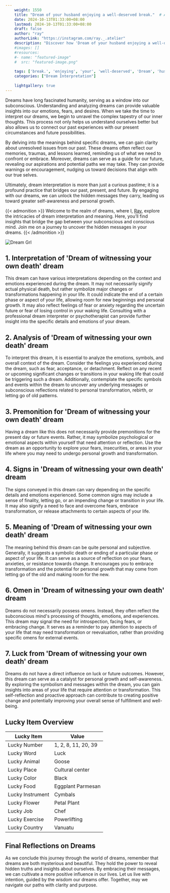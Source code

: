 ```yaml
---
    weight: 1550
    title: "Dream of your husband enjoying a well-deserved break."  # Assuming 'title' column exists
    date: 2024-10-13T01:33:00+08:00
    lastmod: 2024-10-13T01:33:00+08:00
    draft: false
    author: "ray"
    authorLink: "https://instagram.com/ray._.atelier"
    description: "Discover how 'Dream of your husband enjoying a well-deserved break.' can interpret your future and uncover its significant meanings in your life."
    #images: []
    #resources:
    #- name: "featured-image"
    #  src: "featured-image.png"
    
    tags: ['break.', 'enjoying', 'your', 'well-deserved', 'Dream', 'husband', 'a', 'of']
    categories: ["Dream Interpretation"]
    
    lightgallery: true
---
```

    
Dreams have long fascinated humanity, serving as a window into our subconscious. Understanding and analyzing dreams can provide valuable insights into our emotions, fears, and desires. When we take the time to interpret our dreams, we begin to unravel the complex tapestry of our inner thoughts. This process not only helps us understand ourselves better but also allows us to connect our past experiences with our present circumstances and future possibilities.

By delving into the meanings behind specific dreams, we can gain clarity about unresolved issues from our past. These dreams often reflect our memories, traumas, and lessons learned, reminding us of what we need to confront or embrace. Moreover, dreams can serve as a guide for our future, revealing our aspirations and potential paths we may take. They can provide warnings or encouragement, nudging us toward decisions that align with our true selves.

Ultimately, dream interpretation is more than just a curious pastime; it is a profound practice that bridges our past, present, and future. By engaging with our dreams, we can unlock the hidden messages they carry, leading us toward greater self-awareness and personal growth.

{{< admonition >}}
Welcome to the realm of dreams, where I, [Ray](https://instagram.com/ray._.atelier), explore the intricacies of dream interpretation and meaning. Here, you’ll find insights that bridge the gap between your subconscious and conscious mind. Join me on a journey to uncover the hidden messages in your dreams.
{{< /admonition >}}

![Dream Grl](https://cdn.pixabay.com/photo/2017/11/02/03/35/gothic-2910057_1280.jpg "Dream Grl")

## 1. Interpretation of 'Dream of witnessing your own death' dream

This dream can have various interpretations depending on the context and emotions experienced during the dream. It may not necessarily signify actual physical death, but rather symbolize major changes or transformations happening in your life. It could indicate the end of a certain phase or aspect of your life, allowing room for new beginnings and personal growth. It may also reflect feelings of fear or anxiety regarding the uncertain future or fear of losing control in your waking life. Consulting with a professional dream interpreter or psychotherapist can provide further insight into the specific details and emotions of your dream.

## 2. Analysis of 'Dream of witnessing your own death' dream

To interpret this dream, it is essential to analyze the emotions, symbols, and overall context of the dream. Consider the feelings you experienced during the dream, such as fear, acceptance, or detachment. Reflect on any recent or upcoming significant changes or transitions in your waking life that could be triggering such a dream. Additionally, contemplate the specific symbols and events within the dream to uncover any underlying messages or subconscious reflections related to personal transformation, rebirth, or letting go of old patterns.

## 3. Premonition for 'Dream of witnessing your own death' dream

Having a dream like this does not necessarily provide premonitions for the present day or future events. Rather, it may symbolize psychological or emotional aspects within yourself that need attention or reflection. Use the dream as an opportunity to explore your fears, insecurities, or areas in your life where you may need to undergo personal growth and transformation.

## 4. Signs in 'Dream of witnessing your own death' dream

The signs conveyed in this dream can vary depending on the specific details and emotions experienced. Some common signs may include a sense of finality, letting go, or an impending change or transition in your life. It may also signify a need to face and overcome fears, embrace transformation, or release attachments to certain aspects of your life.

## 5. Meaning of 'Dream of witnessing your own death' dream

The meaning behind this dream can be quite personal and subjective. Generally, it suggests a symbolic death or ending of a particular phase or aspect of your life. It can serve as a source of reflection on your fears, anxieties, or resistance towards change. It encourages you to embrace transformation and the potential for personal growth that may come from letting go of the old and making room for the new.

## 6. Omen in 'Dream of witnessing your own death' dream

Dreams do not necessarily possess omens. Instead, they often reflect the subconscious mind's processing of thoughts, emotions, and experiences. This dream may signal the need for introspection, facing fears, or embracing change. It serves as a reminder to pay attention to aspects of your life that may need transformation or reevaluation, rather than providing specific omens for external events.

## 7. Luck from 'Dream of witnessing your own death' dream

Dreams do not have a direct influence on luck or future outcomes. However, this dream can serve as a catalyst for personal growth and self-awareness. By exploring the symbolism and messages within the dream, you can gain insights into areas of your life that require attention or transformation. This self-reflection and proactive approach can contribute to creating positive change and potentially improving your overall sense of fulfillment and well-being.

## Lucky Item Overview
| Lucky Item          | Value              |
|---------------|--------------------|
| Lucky Number        | 1, 2, 8, 11, 20, 39  |
| Lucky Word          | Luck |
| Lucky Animal        | Goose |
| Lucky Place         | Cultural center     |
| Lucky Color         | Black     |
| Lucky Food          | Eggplant Parmesan      |
| Lucky Instrument    | Cymbals |
| Lucky Flower        | Petal Plant    |
| Lucky Job           | Chef       |
| Lucky Exercise      | Powerlifting  |
| Lucky Country       | Vanuatu    |


##  Final Reflections on Dreams

As we conclude this journey through the world of dreams, remember that dreams are both mysterious and beautiful. They hold the power to reveal hidden truths and insights about ourselves. By embracing their messages, we can cultivate a more positive influence in our lives. Let us live with intention, guided by the wisdom our dreams offer. Together, may we navigate our paths with clarity and purpose.
